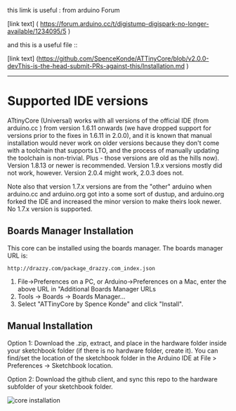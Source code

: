 this limk is useful :    from arduino Forum 

[link text] ( https://forum.arduino.cc/t/digistump-digispark-no-longer-available/1234095/5 )


and this is a useful file :: 

[link text] (https://github.com/SpenceKonde/ATTinyCore/blob/v2.0.0-devThis-is-the-head-submit-PRs-against-this/Installation.md )


----


# Supported IDE versions

ATtinyCore (Universal) works with all versions of the official IDE (from arduino.cc ) from version 1.6.11 onwards (we have dropped support for versions prior to the fixes in 1.6.11 in 2.0.0), and it is known that manual installation would never work on older versions because they don't come with a toolchain that supports LTO, and the process of manually updating the toolchain is non-trivial. Plus - those versions are old as the hills now). Version 1.8.13 or newer is recommended. Version 1.9.x versions mostly did not work, however.  Version 2.0.4 might work, 2.0.3 does not.

Note also that version 1.7.x versions are from the "other" arduino when arduino.cc and arduino.org got into a some sort of dustup, and arduino.org forked the IDE and increased the minor version to make theirs look newer. No 1.7.x version is supported.

## Boards Manager Installation

This core can be installed using the boards manager. The boards manager URL is:

`http://drazzy.com/package_drazzy.com_index.json`

1. File->Preferences on a PC, or Arduino->Preferences on a Mac, enter the above URL in "Additional Boards Manager URLs
2. Tools -> Boards -> Boards Manager...
3. Select "ATTinyCore by Spence Konde" and click "Install".

## Manual Installation

Option 1: Download the .zip, extract, and place in the hardware folder inside your sketchbook folder (if there is no hardware folder, create it). You can find/set the location of the sketchbook folder in the Arduino IDE at File > Preferences -> Sketchbook location.

Option 2: Download the github client, and sync this repo to the hardware subfolder of your sketchbook folder.


![core installation](http://drazzy.com/e/img/coreinstall.jpg "You want it to look like this")
